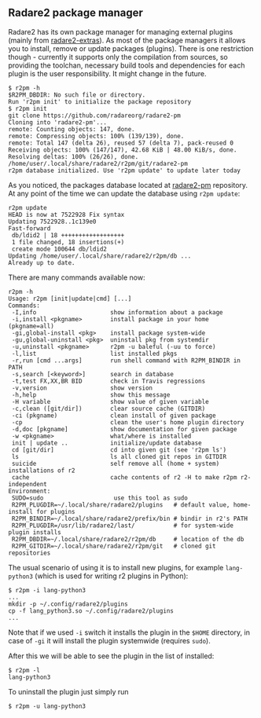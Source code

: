 ## Radare2 package manager

Radare2 has its own package manager for managing external plugins (mainly from
[radare2-extras](https://github.com/radareorg/radare2-extras)). As most of the package managers it allows you to install, remove or update packages (plugins). There is one restriction though - currently it supports only the compilation from sources, so providing the toolchan, necessary build tools and dependencies for each plugin is the user responsibility. It might change in the future.

```
$ r2pm -h
$R2PM_DBDIR: No such file or directory.
Run 'r2pm init' to initialize the package repository
$ r2pm init
git clone https://github.com/radareorg/radare2-pm
Cloning into 'radare2-pm'...
remote: Counting objects: 147, done.
remote: Compressing objects: 100% (139/139), done.
remote: Total 147 (delta 26), reused 57 (delta 7), pack-reused 0
Receiving objects: 100% (147/147), 42.68 KiB | 48.00 KiB/s, done.
Resolving deltas: 100% (26/26), done.
/home/user/.local/share/radare2/r2pm/git/radare2-pm
r2pm database initialized. Use 'r2pm update' to update later today
```

As you noticed, the packages database located at [radare2-pm](https://github.com/radareorg/radare2-pm)
repository. At any point of the time we can update the database using `r2pm update`:

```
r2pm update
HEAD is now at 7522928 Fix syntax
Updating 7522928..1c139e0
Fast-forward
 db/ldid2 | 18 ++++++++++++++++++
 1 file changed, 18 insertions(+)
 create mode 100644 db/ldid2
Updating /home/user/.local/share/radare2/r2pm/db ...
Already up to date.
```

There are many commands available now:
```
r2pm -h
Usage: r2pm [init|update|cmd] [...]
Commands:
 -I,info                     show information about a package
 -i,install <pkgname>        install package in your home (pkgname=all)
 -gi,global-install <pkg>    install package system-wide
 -gu,global-uninstall <pkg>  uninstall pkg from systemdir
 -u,uninstall <pkgname>      r2pm -u baleful (-uu to force)
 -l,list                     list installed pkgs
 -r,run [cmd ...args]        run shell command with R2PM_BINDIR in PATH
 -s,search [<keyword>]       search in database
 -t,test FX,XX,BR BID        check in Travis regressions
 -v,version                  show version
 -h,help                     show this message
 -H variable                 show value of given variable
 -c,clean ([git/dir])        clear source cache (GITDIR)
 -ci (pkgname)               clean install of given package
 -cp                         clean the user's home plugin directory
 -d,doc [pkgname]            show documentation for given package
 -w <pkgname>                what/where is installed
 init | update ..            initialize/update database
 cd [git/dir]                cd into given git (see 'r2pm ls')
 ls                          ls all cloned git repos in GITDIR
 suicide                     self remove all (home + system) installations of r2
 cache                       cache contents of r2 -H to make r2pm r2-independent
Environment:
 SUDO=sudo                    use this tool as sudo
 R2PM_PLUGDIR=~/.local/share/radare2/plugins   # default value, home-install for plugins
 R2PM_BINDIR=~/.local/share/radare2/prefix/bin # bindir in r2's PATH
 R2PM_PLUGDIR=/usr/lib/radare2/last/           # for system-wide plugin installs
 R2PM_DBDIR=~/.local/share/radare2/r2pm/db     # location of the db
 R2PM_GITDIR=~/.local/share/radare2/r2pm/git   # cloned git repositories
```

The usual scenario of using it is to install new plugins, for example `lang-python3` (which is used
for writing r2 plugins in Python):

```
$ r2pm -i lang-python3
...
mkdir -p ~/.config/radare2/plugins
cp -f lang_python3.so ~/.config/radare2/plugins
...
```

Note that if we used `-i` switch it installs the plugin in the `$HOME` directory, in case of `-gi`
it will install the plugin systemwide (requires `sudo`).

After this we will be able to see the plugin in the list of installed:

```
$ r2pm -l
lang-python3
```

To uninstall the plugin just simply run

```
$ r2pm -u lang-python3
```

